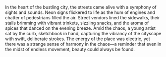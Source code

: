 In the heart of the bustling city, the streets came alive with a symphony of sights and sounds. Neon signs flickered to life as the hum of engines and chatter of pedestrians filled the air. Street vendors lined the sidewalks, their stalls brimming with vibrant trinkets, sizzling snacks, and the aroma of spices that danced on the evening breeze. Amid the chaos, a young artist sat by the curb, sketchbook in hand, capturing the vibrancy of the cityscape with swift, deliberate strokes. The energy of the place was electric, yet there was a strange sense of harmony in the chaos—a reminder that even in the midst of endless movement, beauty could always be found.